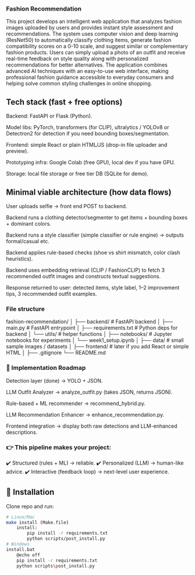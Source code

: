 ### Fashion Recommendation

This project develops an intelligent web application that analyzes fashion images uploaded by users and provides instant style assessment and recommendations. The system uses computer vision and deep learning (ResNet50) to automatically classify clothing items, generate fashion compatibility scores on a 0-10 scale, and suggest similar or complementary fashion products. Users can simply upload a photo of an outfit and receive real-time feedback on style quality along with personalized recommendations for better alternatives. The application combines advanced AI techniques with an easy-to-use web interface, making professional fashion guidance accessible to everyday consumers and helping solve common styling challenges in online shopping.




## Tech stack (fast + free options)

Backend: FastAPI or Flask (Python).

Model libs: PyTorch, transformers (for CLIP), ultralytics / YOLOv8 or Detectron2 for detection if you need bounding boxes/segmentation.

Frontend: simple React or plain HTML/JS (drop-in file uploader and preview).

Prototyping infra: Google Colab (free GPU), local dev if you have GPU.

Storage: local file storage or free tier DB (SQLite for demo).


## Minimal viable architecture (how data flows)

User uploads selfie → front end POST to backend.

Backend runs a clothing detector/segmenter to get items + bounding boxes + dominant colors.

Backend runs a style classifier (simple classifier or rule engine) → outputs formal/casual etc.

Backend applies rule-based checks (shoe vs shirt mismatch, color clash heuristics).

Backend uses embedding retrieval (CLIP / FashionCLIP) to fetch 3 recommended outfit images and constructs textual suggestions.

Response returned to user: detected items, style label, 1–2 improvement tips, 3 recommended outfit examples.


### File structure

fashion-recommendation/
│
├── backend/                 # FastAPI backend
│   ├── main.py              # FastAPI entrypoint
│   ├── requirements.txt     # Python deps for backend
│   └── utils/               # helper functions
│
├── notebooks/               # Jupyter notebooks for experiments
│   └── week1_setup.ipynb
│
├── data/                    # small sample images / datasets
│
├── frontend/                # later if you add React or simple HTML
│
├── .gitignore
└── README.md


### 🔹 Implementation Roadmap

Detection layer (done) → YOLO + JSON.

LLM Outfit Analyzer → analyze_outfit.py (takes JSON, returns JSON).

Rule-based + ML recommender → recommend_hybrid.py.

LLM Recommendation Enhancer → enhance_recommendation.py.

Frontend integration → display both raw detections and LLM-enhanced descriptions.

### 👉 This pipeline makes your project:
✔️ Structured (rules + ML) → reliable.
✔️ Personalized (LLM) → human-like advice.
✔️ Interactive (feedback loop) → next-level user experience.


## 🚀 Installation

Clone repo and run:

```bash
# Linux/Mac
make install (Make.file)
    install:
	    pip install -r requirements.txt
	    python scripts/post_install.py
# Windows
install.bat
    @echo off
    pip install -r requirements.txt
    python scripts\post_install.py
